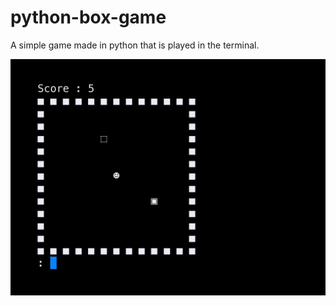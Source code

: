# python-box-game
A simple game made in python that is played in the terminal.

![GitHub Logo](/img/box-game.png)
